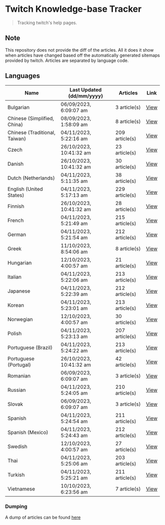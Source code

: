 # Twitch Knowledge-base Tracker
> Tracking twitch's help pages. 

## Note
This repository does not provide the diff of the articles. All it does it show when articles have changed based
off the automatically generated sitemaps provided by twitch. Articles are separated by language code.

## Languages

| Name                          | Last Updated (dd/mm/yyyy) | Articles       | Link                   |
|-------------------------------|---------------------------|----------------|------------------------|
| Bulgarian                     | 06/09/2023, 6:09:07 am    | 3 article(s)   | [View](docs/bg.md)     |
| Chinese (Simplified, China)   | 08/09/2023, 1:58:09 am    | 8 article(s)   | [View](docs/zh_CN.md)  |
| Chinese (Traditional, Taiwan) | 04/11/2023, 5:22:16 am    | 209 article(s) | [View](docs/zh_TW.md)  |
| Czech                         | 26/10/2023, 10:41:32 am   | 23 article(s)  | [View](docs/cs.md)     |
| Danish                        | 26/10/2023, 10:41:32 am   | 30 article(s)  | [View](docs/da.md)     |
| Dutch (Netherlands)           | 04/11/2023, 5:11:35 am    | 38 article(s)  | [View](docs/nl_NL.md)  |
| English (United States)       | 04/11/2023, 5:17:13 am    | 229 article(s) | [View](docs/en_US.md)  |
| Finnish                       | 26/10/2023, 10:41:32 am   | 28 article(s)  | [View](docs/fi.md)     |
| French                        | 04/11/2023, 5:21:49 am    | 215 article(s) | [View](docs/fr.md)     |
| German                        | 04/11/2023, 5:21:54 am    | 212 article(s) | [View](docs/de.md)     |
| Greek                         | 11/10/2023, 8:54:06 am    | 8 article(s)   | [View](docs/el.md)     |
| Hungarian                     | 12/10/2023, 4:00:57 am    | 21 article(s)  | [View](docs/hu.md)     |
| Italian                       | 04/11/2023, 5:22:06 am    | 213 article(s) | [View](docs/it.md)     |
| Japanese                      | 04/11/2023, 5:22:39 am    | 212 article(s) | [View](docs/ja.md)     |
| Korean                        | 04/11/2023, 5:23:01 am    | 213 article(s) | [View](docs/ko.md)     |
| Norwegian                     | 12/10/2023, 4:00:57 am    | 30 article(s)  | [View](docs/no.md)     |
| Polish                        | 04/11/2023, 5:23:13 am    | 207 article(s) | [View](docs/pl.md)     |
| Portuguese (Brazil)           | 04/11/2023, 5:24:22 am    | 213 article(s) | [View](docs/pt_BR.md)  |
| Portuguese (Portugal)         | 26/10/2023, 10:41:32 am   | 42 article(s)  | [View](docs/pt_PT.md)  |
| Romanian                      | 06/09/2023, 6:09:07 am    | 3 article(s)   | [View](docs/ro.md)     |
| Russian                       | 04/11/2023, 5:24:05 am    | 210 article(s) | [View](docs/ru.md)     |
| Slovak                        | 06/09/2023, 6:09:07 am    | 3 article(s)   | [View](docs/sk.md)     |
| Spanish                       | 04/11/2023, 5:24:54 am    | 211 article(s) | [View](docs/es.md)     |
| Spanish (Mexico)              | 04/11/2023, 5:24:43 am    | 212 article(s) | [View](docs/es_MX.md)  |
| Swedish                       | 12/10/2023, 4:00:57 am    | 27 article(s)  | [View](docs/sv.md)     |
| Thai                          | 04/11/2023, 5:25:06 am    | 203 article(s) | [View](docs/th.md)     |
| Turkish                       | 04/11/2023, 5:25:21 am    | 211 article(s) | [View](docs/tr.md)     |
| Vietnamese                    | 10/10/2023, 6:23:56 am    | 7 article(s)   | [View](docs/vi.md)     |

### Dumping
A dump of articles can be found [here](docs/RAW.md)
